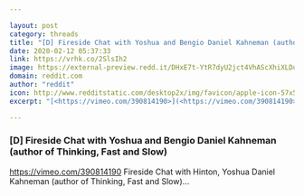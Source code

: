 ```yaml
---

layout: post
category: threads
title: "[D] Fireside Chat with Yoshua and Bengio Daniel Kahneman (author of Thinking, Fast and Slow)"
date: 2020-02-12 05:37:33
link: https://vrhk.co/2SlsIh2
image: https://external-preview.redd.it/DHxE7t-YtR7dyU2jct4VhAScXhiXLDuTIVm5wAqJ2fw.jpg?width=1200&height=628.272251309&auto=webp&s=f2cece31e7bc486766228ffaeff5f42e30ffc914
domain: reddit.com
author: "reddit"
icon: http://www.redditstatic.com/desktop2x/img/favicon/apple-icon-57x57.png
excerpt: "[<https://vimeo.com/390814190>](<https://vimeo.com/390814190>) Fireside Chat with Hinton, Yoshua Daniel Kahneman (author of Thinking, Fast and Slow)..."

---
```


### [D] Fireside Chat with Yoshua and Bengio Daniel Kahneman (author of Thinking, Fast and Slow)

[<https://vimeo.com/390814190>](<https://vimeo.com/390814190>) Fireside Chat with Hinton, Yoshua Daniel Kahneman (author of Thinking, Fast and Slow)...